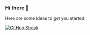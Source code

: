 ### Hi there 👋

Here are some ideas to get you started:


[![GitHub Streak](https://github-readme-streak-stats.herokuapp.com/?user=duongyen24&theme=dark)](https://git.io/streak-stats)

